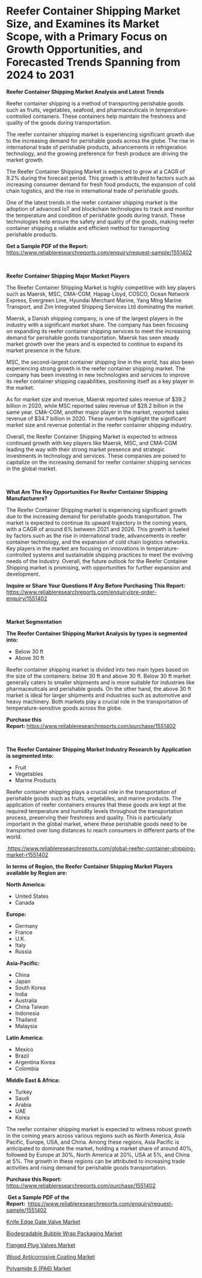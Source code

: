<p><h1>Reefer Container Shipping Market Size, and Examines its Market Scope, with a Primary Focus on Growth Opportunities, and Forecasted Trends Spanning from 2024 to 2031</h1></p><p><strong>Reefer Container Shipping Market Analysis and Latest Trends</strong></p>
<p><p>Reefer container shipping is a method of transporting perishable goods such as fruits, vegetables, seafood, and pharmaceuticals in temperature-controlled containers. These containers help maintain the freshness and quality of the goods during transportation.</p><p>The reefer container shipping market is experiencing significant growth due to the increasing demand for perishable goods across the globe. The rise in international trade of perishable products, advancements in refrigeration technology, and the growing preference for fresh produce are driving the market growth.</p><p>The Reefer Container Shipping Market is expected to grow at a CAGR of 9.2% during the forecast period. This growth is attributed to factors such as increasing consumer demand for fresh food products, the expansion of cold chain logistics, and the rise in international trade of perishable goods.</p><p>One of the latest trends in the reefer container shipping market is the adoption of advanced IoT and blockchain technologies to track and monitor the temperature and condition of perishable goods during transit. These technologies help ensure the safety and quality of the goods, making reefer container shipping a reliable and efficient method for transporting perishable products.</p></p>
<p><strong>Get a Sample PDF of the Report:&nbsp;</strong> <a href="https://www.reliableresearchreports.com/enquiry/request-sample/1551402">https://www.reliableresearchreports.com/enquiry/request-sample/1551402</a></p>
<p>&nbsp;</p>
<p><strong>Reefer Container Shipping Major Market Players</strong></p>
<p><p>The Reefer Container Shipping Market is highly competitive with key players such as Maersk, MSC, CMA-CGM, Hapag-Lloyd, COSCO, Ocean Network Express, Evergreen Line, Hyundai Merchant Marine, Yang Ming Marine Transport, and Zim Integrated Shipping Services Ltd dominating the market.</p><p>Maersk, a Danish shipping company, is one of the largest players in the industry with a significant market share. The company has been focusing on expanding its reefer container shipping services to meet the increasing demand for perishable goods transportation. Maersk has seen steady market growth over the years and is expected to continue to expand its market presence in the future.</p><p>MSC, the second-largest container shipping line in the world, has also been experiencing strong growth in the reefer container shipping market. The company has been investing in new technologies and services to improve its reefer container shipping capabilities, positioning itself as a key player in the market.</p><p>As for market size and revenue, Maersk reported sales revenue of $39.2 billion in 2020, while MSC reported sales revenue of $28.2 billion in the same year. CMA-CGM, another major player in the market, reported sales revenue of $34.7 billion in 2020. These numbers highlight the significant market size and revenue potential in the reefer container shipping industry.</p><p>Overall, the Reefer Container Shipping Market is expected to witness continued growth with key players like Maersk, MSC, and CMA-CGM leading the way with their strong market presence and strategic investments in technology and services. These companies are poised to capitalize on the increasing demand for reefer container shipping services in the global market.</p></p>
<p>&nbsp;</p>
<p><strong>What Are The Key Opportunities For Reefer Container Shipping Manufacturers?</strong></p>
<p><p>The Reefer Container Shipping market is experiencing significant growth due to the increasing demand for perishable goods transportation. The market is expected to continue its upward trajectory in the coming years, with a CAGR of around 6% between 2021 and 2026. This growth is fueled by factors such as the rise in international trade, advancements in reefer container technology, and the expansion of cold chain logistics networks. Key players in the market are focusing on innovations in temperature-controlled systems and sustainable shipping practices to meet the evolving needs of the industry. Overall, the future outlook for the Reefer Container Shipping market is promising, with opportunities for further expansion and development.</p></p>
<p><strong>Inquire or Share Your Questions If Any Before Purchasing This Report:</strong> <a href="https://www.reliableresearchreports.com/enquiry/pre-order-enquiry/1551402">https://www.reliableresearchreports.com/enquiry/pre-order-enquiry/1551402</a></p>
<p>&nbsp;</p>
<p><strong>Market Segmentation</strong></p>
<p><strong>The Reefer Container Shipping Market Analysis by types is segmented into:</strong></p>
<p><ul><li>Below 30 ft</li><li>Above 30 ft</li></ul></p>
<p><p>Reefer container shipping market is divided into two main types based on the size of the containers: below 30 ft and above 30 ft. Below 30 ft market generally caters to smaller shipments and is more suitable for industries like pharmaceuticals and perishable goods. On the other hand, the above 30 ft market is ideal for larger shipments and industries such as automotive and heavy machinery. Both markets play a crucial role in the transportation of temperature-sensitive goods across the globe.</p></p>
<p><strong>Purchase this Report:&nbsp;</strong><a href="https://www.reliableresearchreports.com/purchase/1551402">https://www.reliableresearchreports.com/purchase/1551402</a></p>
<p>&nbsp;</p>
<p><strong>The Reefer Container Shipping Market Industry Research by Application is segmented into:</strong></p>
<p><ul><li>Fruit</li><li>Vegetables</li><li>Marine Products</li></ul></p>
<p><p>Reefer container shipping plays a crucial role in the transportation of perishable goods such as fruits, vegetables, and marine products. The application of reefer containers ensures that these goods are kept at the required temperature and humidity levels throughout the transportation process, preserving their freshness and quality. This is particularly important in the global market, where these perishable goods need to be transported over long distances to reach consumers in different parts of the world.</p></p>
<p><a href="https://www.reliableresearchreports.com/global-reefer-container-shipping-market-r1551402">&nbsp;https://www.reliableresearchreports.com/global-reefer-container-shipping-market-r1551402</a></p>
<p><strong>In terms of Region, the Reefer Container Shipping Market Players available by Region are:</strong></p>
<p>
    <p> <strong> North America: </strong>
        <ul>
            <li>United States</li>
            <li>Canada</li>
        </ul>
        </p> 
    <p> <strong> Europe: </strong>
        <ul>
            <li>Germany</li>
            <li>France</li>
            <li>U.K.</li>
            <li>Italy</li>
            <li>Russia</li>
        </ul>
        </p> 
    <p> <strong> Asia-Pacific: </strong>
        <ul>
            <li>China</li>
            <li>Japan</li>
            <li>South Korea</li>
            <li>India</li>
            <li>Australia</li>
            <li>China Taiwan</li>
            <li>Indonesia</li>
            <li>Thailand</li>
            <li>Malaysia</li>
        </ul>
        </p> 
    <p> <strong> Latin America: </strong>
        <ul>
            <li>Mexico</li>
            <li>Brazil</li>
            <li>Argentina Korea</li>
            <li>Colombia</li>
        </ul>
        </p> 
    <p> <strong> Middle East & Africa: </strong>
        <ul>
            <li>Turkey</li>
            <li>Saudi</li>
            <li>Arabia</li>
            <li>UAE</li>
            <li>Korea</li>
        </ul>
    </p>
    </p>
<p><p>The reefer container shipping market is expected to witness robust growth in the coming years across various regions such as North America, Asia Pacific, Europe, USA, and China. Among these regions, Asia Pacific is anticipated to dominate the market, holding a market share of around 40%, followed by Europe at 30%, North America at 20%, USA at 5%, and China at 5%. The growth in these regions can be attributed to increasing trade activities and rising demand for perishable goods transportation.</p></p>
<p><strong>Purchase this Report: </strong><a href="https://www.reliableresearchreports.com/purchase/1551402">https://www.reliableresearchreports.com/purchase/1551402</a></p>
<p>&nbsp;<strong>Get a Sample PDF of the Report:&nbsp;&nbsp;</strong><a href="https://www.reliableresearchreports.com/enquiry/request-sample/1551402">https://www.reliableresearchreports.com/enquiry/request-sample/1551402</a></p>
<p><strong></strong></p>
<p><p><a href="https://github.com/lnamivez37/Market-Research-Report-List-1/blob/main/knife-edge-gate-valve-market.md">Knife Edge Gate Valve Market</a></p><p><a href="https://medium.com/@v8581137/biodegradable-bubble-wrap-packaging-market-size-growth-trends-statistics-forecasts-2024-17428dccdcda">Biodegradable Bubble Wrap Packaging Market</a></p><p><a href="https://github.com/lylyparadise/Market-Research-Report-List-4/blob/main/flanged-plug-valves-market.md">Flanged Plug Valves Market</a></p><p><a href="https://medium.com/@bernadette.hunter4468/wood-anticorrosive-coating-market-forecasts-market-trends-and-impact-analysis-2024-2031-45f561af9b97">Wood Anticorrosive Coating Market</a></p><p><a href="https://medium.com/@stephen.russell7684/strategic-insights-into-global-polyamide-6-pa6-market-trends-2024-2031-covered-in-185-pages-cb5601792ca3">Polyamide 6 (PA6) Market</a></p></p>